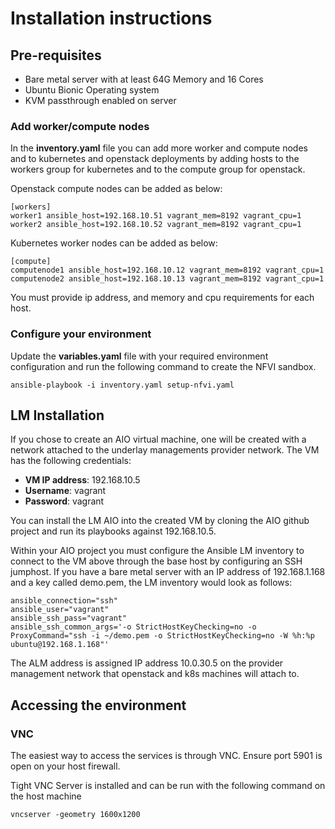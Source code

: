 # Installation instructions 

## Pre-requisites

* Bare metal server with at least 64G Memory and 16 Cores
* Ubuntu Bionic Operating system
* KVM passthrough enabled on server

### Add worker/compute nodes

In the **inventory.yaml** file you can add more worker and compute nodes and to kubernetes and openstack deployments by adding hosts to the workers group for kubernetes and to the compute group for openstack.  

Openstack compute nodes can be added as below:

```
[workers]
worker1 ansible_host=192.168.10.51 vagrant_mem=8192 vagrant_cpu=1
worker2 ansible_host=192.168.10.52 vagrant_mem=8192 vagrant_cpu=1
```

Kubernetes worker nodes can be added as below:

```
[compute]
computenode1 ansible_host=192.168.10.12 vagrant_mem=8192 vagrant_cpu=1
computenode2 ansible_host=192.168.10.13 vagrant_mem=8192 vagrant_cpu=1
```

You must provide ip address, and memory and cpu requirements for each host.

### Configure your environment 

Update the **variables.yaml** file with your required environment configuration and run the following command to create the NFVI sandbox. 

```
ansible-playbook -i inventory.yaml setup-nfvi.yaml
```

## LM Installation

If you chose to create an AIO virtual machine, one will be created with a network attached to the underlay managements provider network. The VM has the following credentials:

* **VM IP address**: 192.168.10.5
* **Username**: vagrant
* **Password**: vagrant

You can install the LM AIO into the created VM by cloning the AIO github project and run its playbooks against 192.168.10.5. 

Within your AIO project you must configure the Ansible LM inventory to connect to the VM above through the base host by configuring an SSH jumphost. If you have a bare metal server with an IP address of 192.168.1.168 and a key called demo.pem, the LM inventory would look as follows: 

```
ansible_connection="ssh" 
ansible_user="vagrant" 
ansible_ssh_pass="vagrant" 
ansible_ssh_common_args='-o StrictHostKeyChecking=no -o ProxyCommand="ssh -i ~/demo.pem -o StrictHostKeyChecking=no -W %h:%p ubuntu@192.168.1.168"'
```

The ALM address is assigned IP address 10.0.30.5 on the provider management network that openstack and k8s machines will attach to. 

## Accessing the environment

### VNC

The easiest way to access the services is through VNC. Ensure port 5901 is open on your host firewall. 

Tight VNC Server is installed and can be run with the following command on the host machine

```
vncserver -geometry 1600x1200
```

